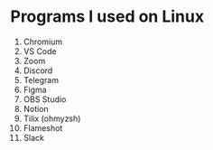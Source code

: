 # Programs I used on Linux

1. Chromium
2. VS Code
3. Zoom
4. Discord
5. Telegram
6. Figma
7. OBS Studio
8. Notion
9. Tilix (ohmyzsh)
10. Flameshot
11. Slack

